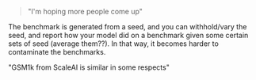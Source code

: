 > "I'm hoping more people come up"

The benchmark is generated from a seed, and you can withhold/vary the seed, and report how your model did on a benchmark given some certain sets of seed (average them??). In that way, it becomes harder to contaminate the benchmarks.

"GSM1k from ScaleAI is similar in some respects"